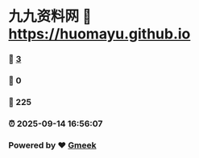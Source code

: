 # 九九资料网 :link: https://huomayu.github.io 
### :page_facing_up: [3](https://huomayu.github.io/tag.html) 
### :speech_balloon: 0 
### :hibiscus: 225 
### :alarm_clock: 2025-09-14 16:56:07 
### Powered by :heart: [Gmeek](https://github.com/Meekdai/Gmeek)
